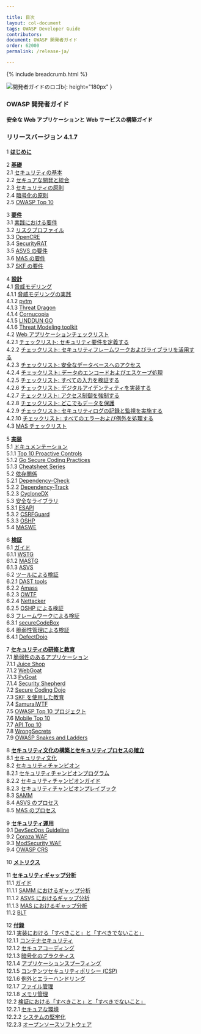 ```yaml
---

title: 目次
layout: col-document
tags: OWASP Developer Guide
contributors:
document: OWASP 開発者ガイド
order: 62000
permalink: /release-ja/

---
```


{% include breadcrumb.html %}

![開発者ガイドのロゴb](../assets/images/dg_logo.png "OWASP Developer Guide"){: height="180px" }

### OWASP 開発者ガイド

#### 安全な Web アプリケーションと Web サービスの構築ガイド

### リリースバージョン 4.1.7

1 **[はじめに](03-introduction.md)**

2 **[基礎](04-foundations/toc.md)**  
2.1 [セキュリティの基本](04-foundations/01-security-fundamentals.md)  
2.2 [セキュアな開発と統合](04-foundations/02-secure-development.md)  
2.3 [セキュリティの原則](04-foundations/03-security-principles.md)  
2.4 [暗号化の原則](04-foundations/04-crypto-principles.md)  
2.5 [OWASP Top 10](04-foundations/05-top-ten.md)  

3 **[要件](05-requirements/toc.md)**  
3.1 [実践における要件](05-requirements/01-requirements.md)  
3.2 [リスクプロファイル](05-requirements/02-risk.md)  
3.3 [OpenCRE](05-requirements/03-opencre.md)  
3.4 [SecurityRAT](05-requirements/04-security-rat.md)  
3.5 [ASVS の要件](05-requirements/05-asvs.md)  
3.6 [MAS の要件](05-requirements/06-mas.md)  
3.7 [SKF の要件](05-requirements/07-skf.md)  

4 **[設計](06-design/toc.md)**  
4.1 [脅威モデリング](06-design/01-threat-modeling/toc.md)  
4.1.1 [脅威モデリングの実践](06-design/01-threat-modeling/01-threat-modeling.md)  
4.1.2 [pytm](06-design/01-threat-modeling/02-pytm.md)  
4.1.3 [Threat Dragon](06-design/01-threat-modeling/03-threat-dragon.md)  
4.1.4 [Cornucopia](06-design/01-threat-modeling/04-cornucopia.md)  
4.1.5 [LINDDUN GO](06-design/01-threat-modeling/05-linddun-go.md)  
4.1.6 [Threat Modeling toolkit](06-design/01-threat-modeling/06-toolkit.md)  
4.2 [Web アプリケーションチェックリスト](06-design/02-web-app-checklist/toc.md)  
4.2.1 [チェックリスト: セキュリティ要件を定義する](06-design/02-web-app-checklist/01-define-security-requirements.md)  
4.2.2 [チェックリスト: セキュリティフレームワークおよびライブラリを活用する](06-design/02-web-app-checklist/02-frameworks-libraries.md)  
4.2.3 [チェックリスト: 安全なデータベースへのアクセス](06-design/02-web-app-checklist/03-secure-database-access.md)  
4.2.4 [チェックリスト: データのエンコードおよびエスケープ処理](06-design/02-web-app-checklist/04-encode-escape-data.md)  
4.2.5 [チェックリスト: すべての入力を検証する](06-design/02-web-app-checklist/05-validate-inputs.md)  
4.2.6 [チェックリスト: デジタルアイデンティティを実装する](06-design/02-web-app-checklist/06-digital-identity.md)  
4.2.7 [チェックリスト: アクセス制御を強制する](06-design/02-web-app-checklist/07-access-controls.md)  
4.2.8 [チェックリスト: どこでもデータを保護](06-design/02-web-app-checklist/08-protect-data.md)  
4.2.9 [チェックリスト: セキュリティログの記録と監視を実施する](06-design/02-web-app-checklist/09-logging-monitoring.md)  
4.2.10 [チェックリスト: すべてのエラーおよび例外を処理する](06-design/02-web-app-checklist/10-handle-errors-exceptions.md)  
4.3 [MAS チェックリスト](06-design/03-mas-checklist.md)  

5 **[実装](07-implementation/toc.md)**  
5.1 [ドキュメンテーション](07-implementation/01-documentation/toc.md)  
5.1.1 [Top 10 Proactive Controls](07-implementation/01-documentation/01-proactive-controls.md)  
5.1.2 [Go Secure Coding Practices](07-implementation/01-documentation/02-go-scp.md)  
5.1.3 [Cheatsheet Series](07-implementation/01-documentation/03-cheatsheets.md)  
5.2 [依存関係](07-implementation/02-dependencies/toc.md)  
5.2.1 [Dependency-Check](07-implementation/02-dependencies/01-dependency-check.md)  
5.2.2 [Dependency-Track](07-implementation/02-dependencies/02-dependency-track.md)  
5.2.3 [CycloneDX](07-implementation/02-dependencies/03-cyclonedx.md)  
5.3 [安全なライブラリ](07-implementation/03-secure-libraries/toc.md)  
5.3.1 [ESAPI](07-implementation/03-secure-libraries/01-esapi.md)  
5.3.2 [CSRFGuard](07-implementation/03-secure-libraries/02-csrf-guard.md)  
5.3.3 [OSHP](07-implementation/03-secure-libraries/03-secure-headers.md)  
5.4 [MASWE](07-implementation/04-maswe.md)  

6 **[検証](08-verification/toc.md)**  
6.1 [ガイド](08-verification/01-guides/toc.md)  
6.1.1 [WSTG](08-verification/01-guides/01-wstg.md)  
6.1.2 [MASTG](08-verification/01-guides/02-mastg.md)  
6.1.3 [ASVS](08-verification/01-guides/03-asvs.md)  
6.2 [ツールによる検証](08-verification/02-tools/toc.md)  
6.2.1 [DAST tools](08-verification/02-tools/01-dast.md)  
6.2.2 [Amass](08-verification/02-tools/02-amass.md)  
6.2.3 [OWTF](08-verification/02-tools/03-owtf.md)  
6.2.4 [Nettacker](08-verification/02-tools/04-nettacker.md)  
6.2.5 [OSHP による検証](08-verification/02-tools/05-secure-headers.md)  
6.3 [フレームワークによる検証](08-verification/03-frameworks/toc.md)  
6.3.1 [secureCodeBox](08-verification/03-frameworks/01-secure-codebox.md)  
6.4 [脆弱性管理による検証](08-verification/04-vulnerability-management/toc.md)  
6.4.1 [DefectDojo](08-verification/04-vulnerability-management/01-defectdojo.md)  

7 **[セキュリティの研修と教育](09-training-education/toc.md)**  
7.1 [脆弱性のあるアプリケーション](09-training-education/01-vulnerable-apps/toc.md)  
7.1.1 [Juice Shop](09-training-education/01-vulnerable-apps/01-juice-shop.md)  
7.1.2 [WebGoat](09-training-education/01-vulnerable-apps/02-webgoat.md)  
7.1.3 [PyGoat](09-training-education/01-vulnerable-apps/03-pygoat.md)  
7.1.4 [Security Shepherd](09-training-education/01-vulnerable-apps/04-security-shepherd.md)  
7.2 [Secure Coding Dojo](09-training-education/02-secure-coding-dojo.md)  
7.3 [SKF を使用した教育](09-training-education/03-skf.md)  
7.4 [SamuraiWTF](09-training-education/04-samurai-wtf.md)  
7.5 [OWASP Top 10 プロジェクト](09-training-education/05-top-ten.md)  
7.6 [Mobile Top 10](09-training-education/06-mobile-top-ten.md)  
7.7 [API Top 10](09-training-education/07-api-top-ten.md)  
7.8 [WrongSecrets](09-training-education/08-wrongsecrets.md)  
7.9 [OWASP Snakes and Ladders](09-training-education/09-snakes-ladders.md)  

8 **[セキュリティ文化の構築とセキュリティプロセスの確立](10-culture-process/toc.md)**  
8.1 [セキュリティ文化](10-culture-process/01-security-culture.md)  
8.2 [セキュリティチャンピオン](10-culture-process/02-security-champions/toc.md)  
8.2.1 [セキュリティチャンピオンプログラム](10-culture-process/02-security-champions/01-security-champions-program.md)  
8.2.2 [セキュリティチャンピオンガイド](10-culture-process/02-security-champions/02-security-champions-guide.md)  
8.2.3 [セキュリティチャンピオンプレイブック](10-culture-process/02-security-champions/03-security-champions-playbook.md)  
8.3 [SAMM](10-culture-process/03-samm.md)  
8.4 [ASVS のプロセス](10-culture-process/04-asvs.md)  
8.5 [MAS のプロセス](10-culture-process/05-mas.md)  

9 **[セキュリティ運用](11-operations/toc.md)**  
9.1 [DevSecOps Guideline](11-operations/01-devsecops.md)  
9.2 [Coraza WAF](11-operations/02-coraza.md)  
9.3 [ModSecurity WAF](11-operations/03-modsecurity.md)  
9.4 [OWASP CRS](11-operations/04-crs.md)  

10 **[メトリクス](12-metrics/toc.md)**  

11 **[セキュリティギャップ分析](13-security-gap-analysis/01-guides/toc.md)**  
11.1 [ガイド](13-security-gap-analysis/01-guides/toc.md)  
11.1.1 [SAMM におけるギャップ分析](13-security-gap-analysis/01-guides/01-samm.md)  
11.1.2 [ASVS におけるギャップ分析](13-security-gap-analysis/01-guides/02-asvs.md)  
11.1.3 [MAS におけるギャップ分析](13-security-gap-analysis/01-guides/03-mas.md)  
11.2 [BLT](13-security-gap-analysis/02-blt.md)  

12 **[付録](14-appendices/toc.md)**  
12.1 [実装における「すべきこと」と「すべきでないこと」](14-appendices/01-implementation-dos-donts/toc.md)  
12.1.1 [コンテナセキュリティ](14-appendices/01-implementation-dos-donts/01-container-security.md)  
12.1.2 [セキュアコーディング](14-appendices/01-implementation-dos-donts/02-secure-coding.md)  
12.1.3 [暗号化のプラクティス](14-appendices/01-implementation-dos-donts/03-cryptographic-practices.md)  
12.1.4 [アプリケーションスプーフィング](14-appendices/01-implementation-dos-donts/04-application-spoofing.md)  
12.1.5 [コンテンツセキュリティポリシー (CSP)](14-appendices/01-implementation-dos-donts/05-content-security-policy.md)  
12.1.6 [例外とエラーハンドリング](14-appendices/01-implementation-dos-donts/06-exception-error-handling.md)  
12.1.7 [ファイル管理](14-appendices/01-implementation-dos-donts/07-file-management.md)  
12.1.8 [メモリ管理](14-appendices/01-implementation-dos-donts/08-memory-management.md)  
12.2 [検証における「すべきこと」と「すべきでないこと」](14-appendices/02-verification-dos-donts/toc.md)  
12.2.1 [セキュアな環境](14-appendices/02-verification-dos-donts/01-secure-environment.md)  
12.2.2 [システムの堅牢化](14-appendices/02-verification-dos-donts/02-system-hardening.md)  
12.2.3 [オープンソースソフトウェア](14-appendices/02-verification-dos-donts/03-open-source-software.md)  
